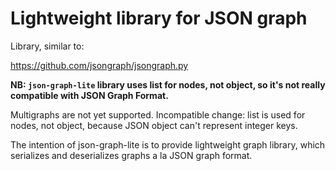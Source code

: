 Lightweight library for JSON graph 
==================================

Library, similar to:

https://github.com/jsongraph/jsongraph.py

**NB: `json-graph-lite` library uses list for nodes, not object, so it's not really compatible with JSON Graph Format.**

Multigraphs are not yet supported. Incompatible change: list is used for nodes, not object, because JSON object can't
represent integer keys.

The intention of json-graph-lite is to provide lightweight graph library, which serializes
and deserializes graphs a la JSON graph format.
